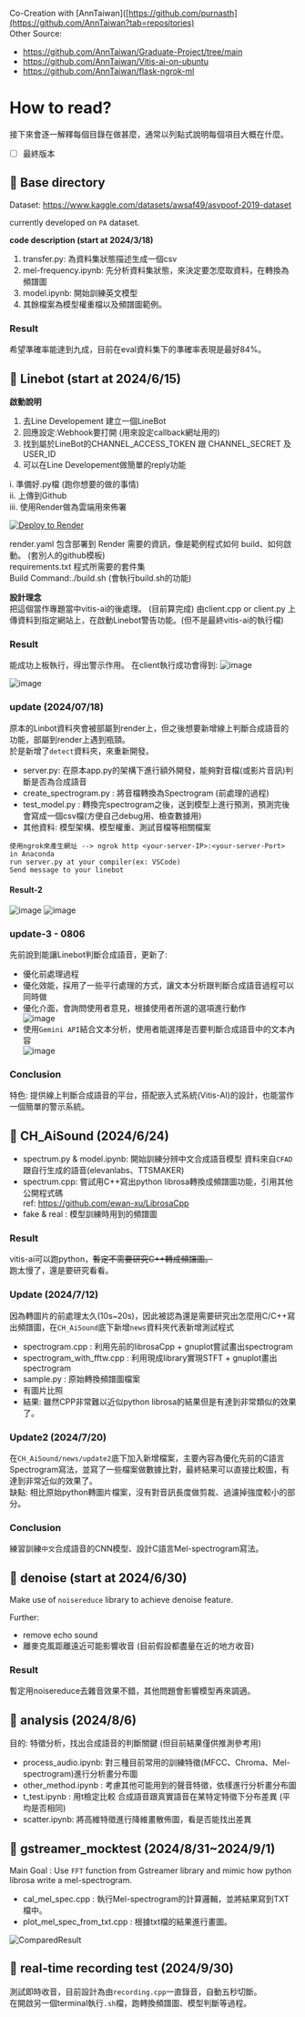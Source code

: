 Co-Creation with [AnnTaiwan]([https://github.com/purnasth](https://github.com/AnnTaiwan?tab=repositories)  
Other Source:　
* https://github.com/AnnTaiwan/Graduate-Project/tree/main
* https://github.com/AnnTaiwan/Vitis-ai-on-ubuntu
* https://github.com/AnnTaiwan/flask-ngrok-ml

# How to read?
接下來會逐一解釋每個目錄在做甚麼，通常以列點式說明每個項目大概在什麼。
- [ ] 最終版本

## :file_folder: Base directory 
Dataset: https://www.kaggle.com/datasets/awsaf49/asvpoof-2019-dataset

currently developed on `PA` dataset.

**code description (start at 2024/3/18)**
1. transfer.py: 為資料集狀態描述生成一個csv
2. mel-frequency.ipynb: 先分析資料集狀態，來決定要怎麼取資料，在轉換為頻譜圖
3. model.ipynb: 開始訓練英文模型
4. 其餘檔案為模型權重檔以及頻譜圖範例。

### Result
希望準確率能達到九成，目前在eval資料集下的準確率表現是最好84%。

## :file_folder: Linebot (start at 2024/6/15)
**啟動說明**  
1. 去Line Developement 建立一個LineBot
2. 回應設定:Webhook要打開 (用來設定callback網址用的)
3. 找到屬於LineBot的CHANNEL_ACCESS_TOKEN 跟 CHANNEL_SECRET 及 USER_ID
4. 可以在Line Developement做簡單的reply功能

i. 準備好.py檔 (跑你想要的做的事情)  
ii. 上傳到Github  
iii. 使用Render做為雲端用來佈署  

[![Deploy to Render](https://render.com/images/deploy-to-render-button.svg)](https://render.com/deploy)

render.yaml 包含部署到 Render 需要的資訊，像是範例程式如何 build、如何啟動。  (套別人的github模板)  
requirements.txt 程式所需要的套件集  
Build Command:./build.sh  (會執行build.sh的功能)  

**設計理念**  
把這個當作專題當中vitis-ai的後處理。 (目前算完成)
由client.cpp or client.py 上傳資料到指定網站上，在啟動Linebot警告功能。(但不是最終vitis-ai的執行檔)

### Result
能成功上板執行，得出警示作用。
在client執行成功會得到:
![image](https://github.com/lattalab/ML_project/assets/91266449/a2c274e3-6496-4676-8a7d-ea70869eda96)

![image](https://github.com/lattalab/ML_project/assets/91266449/5690c754-157d-48be-8c44-7fea073e252e)

### update (2024/07/18)
原本的Linbot資料夾會被部屬到render上，但之後想要新增線上判斷合成語音的功能，部屬到render上遇到瓶頸。  
於是新增了`detect`資料夾，來重新開發。  
* server.py: 在原本app.py的架構下進行額外開發，能夠對音檔(或影片音訊)判斷是否為合成語音
* create_spectrogram.py : 將音檔轉換為Spectrogram (前處理的過程)
* test_model.py : 轉換完spectrogram之後，送到模型上進行預測，預測完後會寫成一個csv檔(方便自己debug用、檢查數據用)
* 其他資料: 模型架構、模型權重、測試音檔等相關檔案

```
使用ngrok來產生網址 --> ngrok http <your-server-IP>:<your-server-Port> in Anaconda
run server.py at your compiler(ex: VSCode)
Send message to your linebot
```

#### Result-2
![image](https://github.com/user-attachments/assets/26b10796-7596-4bab-94bf-821818d9b925)
![image](https://github.com/user-attachments/assets/c0303f44-0ded-40c8-876d-d627351480ce)

### update-3 - 0806
先前說到能讓Linebot判斷合成語音，更新了:  
* 優化前處理過程
* 優化效能，採用了一些平行處理的方式，讓文本分析跟判斷合成語音過程可以同時做
* 優化介面，會詢問使用者意見，根據使用者所選的選項進行動作  
![image](https://github.com/user-attachments/assets/91c5519f-6ec6-47af-a670-eb377d71162c)  
* 使用`Gemini API`結合文本分析，使用者能選擇是否要判斷合成語音中的文本內容  
![image](https://github.com/user-attachments/assets/5b868fd6-b1ec-4f47-b0b8-dde92c2d6072)

### Conclusion
特色: 提供線上判斷合成語音的平台，搭配嵌入式系統(Vitis-AI)的設計，也能當作一個簡單的警示系統。

## :file_folder: CH_AiSound (2024/6/24)
* spectrum.py & model.ipynb: 開始訓練分辨中文合成語音模型
資料來自`CFAD`跟自行生成的語音(elevanlabs、TTSMAKER)
* spectrum.cpp: 嘗試用C++寫出python librosa轉換成頻譜圖功能，引用其他公開程式碼  
  ref: https://github.com/ewan-xu/LibrosaCpp
* fake & real : 模型訓練時用到的頻譜圖

### Result
vitis-ai可以跑python，~~暫定不需要研究C++轉成頻譜圖。~~   
跑太慢了，還是要研究看看。  

### Update (2024/7/12)
因為轉圖片的前處理太久(10s~20s)，因此被認為還是需要研究出怎麼用C/C++寫出頻譜圖，在`CH_AiSound`底下新增`news`資料夾代表新增測試程式
* spectrogram.cpp : 利用先前的librosaCpp + gnuplot嘗試畫出spectrogram
* spectrogram_with_fftw.cpp : 利用<fftw3>現成library實現STFT + gnuplot畫出spectrogram
* sample.py : 原始轉換頻譜圖檔案
* 有圖片比照
* 結果: 雖然CPP非常難以近似python librosa的結果但是有達到非常類似的效果了。  

### Update2 (2024/7/20)
在`CH_AiSound/news/update2`底下加入新增檔案，主要內容為優化先前的C語言Spectrogram寫法，並寫了一些檔案做數據比對，最終結果可以直接比較圖，有達到非常近似的效果了。  
缺點: 相比原始python轉圖片檔案，沒有對音訊長度做剪裁、過濾掉強度較小的部分。

### Conclusion
練習訓練`中文`合成語音的CNN模型、設計C語言Mel-spectrogram寫法。

## :file_folder: denoise (start at 2024/6/30)
Make use of `noisereduce` library to achieve denoise feature.

Further:
* remove echo sound
* 離麥克風距離遠近可能影響收音 (目前假設都盡量在近的地方收音)

### Result
暫定用noisereduce去雜音效果不錯，其他問題會影響模型再來調適。  

## :file_folder: analysis (2024/8/6)
目的: 特徵分析，找出合成語音的判斷關鍵 (但目前結果僅供推測參考用)  
* process_audio.ipynb: 對三種目前常用的訓練特徵(MFCC、Chroma、Mel-spectrogram)進行分析畫分布圖  
* other_method.ipynb : 考慮其他可能用到的聲音特徵，依樣進行分析畫分布圖  
* t_test.ipynb : 用t檢定比較 合成語音跟真實語音在某特定特徵下分布差異 (平均是否相同)  
* scatter.ipynb: 將高維特徵進行降維畫散佈圖，看是否能找出差異  

## :file_folder: gstreamer_mocktest (2024/8/31~2024/9/1)
Main Goal : Use `FFT` function from Gstreamer library and mimic how python librosa write a mel-spectrogram.  

* cal_mel_spec.cpp : 執行Mel-spectrogram的計算邏輯，並將結果寫到TXT檔中。
* plot_mel_spec_from_txt.cpp : 根據txt檔的結果進行畫圖。

![ComparedResult](https://github.com/user-attachments/assets/f52e6a95-c14a-4289-8a5e-2a4307f4cb81)  

## :file_folder: real-time recording test (2024/9/30)
測試即時收音，目前設計為由`recording.cpp`一直錄音，自動五秒切斷。  
在開啟另一個terminal執行`.sh`檔，跑轉換頻譜圖、模型判斷等過程。  

